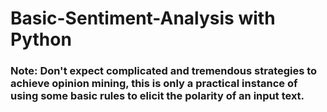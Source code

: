 # Basic-Sentiment-Analysis with Python
### Note: Don't expect complicated and tremendous strategies to achieve opinion mining, this is only a practical instance of using some basic rules to elicit the polarity of an input text.

